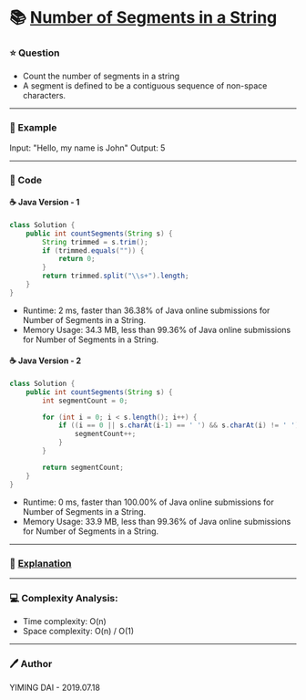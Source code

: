 # :books: [Number of Segments in a String](https://leetcode.com/problems/number-of-segments-in-a-string/)

### :star: Question

- Count the number of segments in a string
- A segment is defined to be a contiguous sequence of non-space characters.

--- 

### :car: Example

Input: "Hello, my name is John"
Output: 5

---

### :hammer: Code

#### :coffee: Java Version - 1

```java
class Solution {
    public int countSegments(String s) {
        String trimmed = s.trim();
        if (trimmed.equals("")) {
            return 0;
        }
        return trimmed.split("\\s+").length;
    }
}
```

- Runtime: 2 ms, faster than 36.38% of Java online submissions for Number of Segments in a String.
- Memory Usage: 34.3 MB, less than 99.36% of Java online submissions for Number of Segments in a String.

#### :coffee: Java Version - 2

```java
class Solution {
    public int countSegments(String s) {
        int segmentCount = 0;

        for (int i = 0; i < s.length(); i++) {
            if ((i == 0 || s.charAt(i-1) == ' ') && s.charAt(i) != ' ') {
                segmentCount++;
            }
        }

        return segmentCount;
    }
}
```

- Runtime: 0 ms, faster than 100.00% of Java online submissions for Number of Segments in a String.
- Memory Usage: 33.9 MB, less than 99.36% of Java online submissions for Number of Segments in a String.

---

### :pencil: [Explanation](https://leetcode.com/problems/number-of-segments-in-a-string/solution/)



---

### :computer: Complexity Analysis:

- Time complexity: O(n)
- Space complexity: O(n) / O(1)

---

### :pen: Author

YIMING DAI - 2019.07.18
